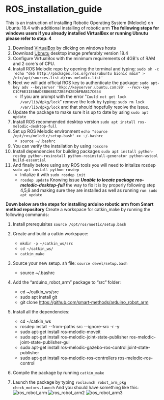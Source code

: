# ROS_installation_guide
This is an instruction of installing Robotic Operating System (Melodic) on Ubuntu 18.4 with additional installing of robotic arm
**The following steps for windows users if you already installed VirtualBox or running Ubnutu please refer to step: 4**
1. Download [VirtualBox](https://www.virtualbox.org/wiki/Downloads) by clicking on windows hosts
2. Download [Ubnutu](https://releases.ubuntu.com/18.04/) desktop image preferably version 18.4 
3. Configure VirtualBox with the minimum requirements of 4GB's of RAM and 2 core's of CPU.
4. Install ROS Melodic repo by opening the terminal and typing: `sudo sh -c 'echo "deb http://packages.ros.org/ros/ubuntu bionic main" > /etc/apt/sources.list.d/ros-melodic.list'`
5. Next we will add official ROS key to authenticate the package: `sudo apt-key adv --keyserver 'hkp://keyserver.ubuntu.com:80' --recv-key C1CF6E31E6BADE8868B172B4F42ED6FBAB17C654`
   - If you are prompt with the error "`Could not get lock /var/lib/dpkg/lock`" remove the lock by typing: `sudo rm lock /var/lib/dpkg/lock` and that should hopefully resolve the issue.
6. Update the package to make sure it is up to date by using `sudo apt update`
7. Install ROS recommended desktop version `sudo apt install ros-melodic-desktop-full`
8. Set up ROS Melodic environment `echo "source /opt/ros/melodic/setup.bash" >> ~/.bashrc`
   - `source ~/.bashrc`
10. You can verify the installation by using `roscore`
11. Install dependencies for building packages `sudo apt install python-rosdep python-rosinstall python-rosinstall-generator python-wstool build-essential` 
12. And finally before using any ROS tools you will need to initalize rosdep `sudo apt install python-rosdep` 
    - Initalize it with `sudo rosdep init`
    - `rosdep update`
 Knowing issue ***Unable to locate package ros-melodic-desktop-full*** the way to fix it is by properly following step 4,5,6 and making sure they are installed as well as running `run sudo apt update`
 
**Down below are the steps for installing arduino robotic arm from Smart method repository**
Create a workspace for catkin_make by running the following commands:
1. Install prerequisites `source /opt/ros/noetic/setup.bash`
2. Create and build a catkin workspace:
   - `mkdir -p ~/catkin_ws/src`
   - `cd ~/catkin_ws/`
   - `catkin_make`
3. Source your new setup. sh file: `source devel/setup.bash`
   - source ~/.bashrc
4. Add the “arduino_robot_arm” package to “src” folder: 
   - cd ~/catkin_ws/src
   - sudo apt install git
   - git clone https://github.com/smart-methods/arduino_robot_arm 
   
5. Install all the dependencies: 
   - cd ~/catkin_ws
   - rosdep install --from-paths src --ignore-src -r -y
   - sudo apt-get install ros-melodic-moveit
   - sudo apt-get install ros-melodic-joint-state-publisher ros-melodic-joint-state-publisher-gui
   - sudo apt-get install ros-melodic-gazebo-ros-control joint-state-publisher
   - sudo apt-get install ros-melodic-ros-controllers ros-melodic-ros-control

6. Compile the package by running `catkin_make`
7. Launch the package by typing `roslaunch robot_arm_pkg check_motors.launch`
And you should have something like this: 
![ros_robot_arm](https://user-images.githubusercontent.com/53359513/122626716-a2442e00-d0b4-11eb-9324-7c81219c9ab9.jpg)
![ros_robot_arm2](https://user-images.githubusercontent.com/53359513/122626807-023ad480-d0b5-11eb-970b-f58c6bc9adab.jpg)
![ros_robot_arm3](https://user-images.githubusercontent.com/53359513/122626808-04049800-d0b5-11eb-8bf6-76887030855e.jpg)

